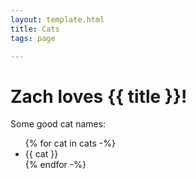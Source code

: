 ```yaml
---
layout: template.html
title: Cats
tags: page  

---
```

# Zach loves {{ title }}!
Some good cat names:

<ul>
    {% for cat in cats -%}
        <li>{{ cat }}</li>
    {% endfor -%}
</ul>
